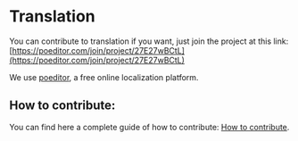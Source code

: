 # Translation

You can contribute to translation if you want, just join the project at this link: [https://poeditor.com/join/project/27E27wBCtL](https://poeditor.com/join/project/27E27wBCtL)

We use [poeditor](https://poeditor.com/join/project/27E27wBCtL), a free online localization platform.

## How to contribute:

You can find here a complete guide of how to contribute: [How to contribute](https://poeditor.com/kb/how-do-you-use-poeditor-contributor#kb-article-title).



